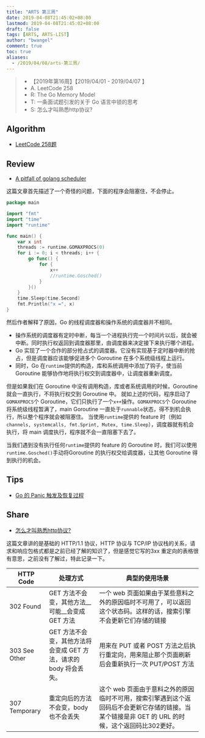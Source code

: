 ```yaml
---
title: "ARTS 第三周"
date: 2019-04-08T21:45:02+08:00
lastmod: 2019-04-08T21:45:02+08:00
draft: false
tags: [ARTS, ARTS-LIST]
author: "bwangel"
comment: true
toc: true
aliases:
  - /2019/04/08/arts-第三周/
---
```


> + 【2019年第16周】【2019/04/01 - 2019/04/07 】
> + A. LeetCode 258
> + R: The Go Memory Model
> + T: 一条面试题引发的关于 Go 语言中锁的思考
> + S: 怎么才叫熟悉http协议?

<!--more-->

## Algorithm

+ [LeetCode 258题](/2019/04/09/leetcode-258%E9%A2%98%E6%95%B0%E6%A0%B9/)

## Review

+ [A pitfall of golang scheduler](http://www.sarathlakshman.com/2016/06/15/pitfall-of-golang-scheduler)

这篇文章首先描述了一个奇怪的问题，下面的程序会阻塞住，不会停止。

```go
package main

import "fmt"
import "time"
import "runtime"

func main() {
	var x int
	threads := runtime.GOMAXPROCS(0)
	for i := 0; i < threads; i++ {
		go func() {
			for {
				x++
				//runtime.Gosched()
			}
		}()
	}
	time.Sleep(time.Second)
	fmt.Println("x =", x)
}
```

然后作者解释了原因，Go 的线程调度器和操作系统的调度器并不相同。

+ 操作系统的调度器有定时中断，每当一个进程执行完一个时间片以后，就会被中断。同时执行权返回到调度器那里，由调度器来决定接下来执行哪个进程。
+ Go 实现了一个合作的部分抢占式的调度器。它没有实现基于定时器中断的抢占，但是调度器应该能够促进多个 Goroutine 在多个系统级线程上运行。
+ 同时，Go 在`runtime`提供的构造，库和系统调用中添加了钩子，使当前 Goroutine 能够协作地将执行权交到调度器中，让调度器重新调度。

但是如果我们在 Goroutine 中没有调用构造，库或者系统调用的时候，Goroutine 就会一直执行，不将执行权交到 Goroutine 中。
就如上述的代码，程序启动了`GOMAXPROCS`个 Goroutine，它们只执行了一个`x++`操作。`GOMAXPROCS`个 Goroutine 将系统级线程暂满了，main Goroutine 一直处于`runnable`状态，得不到机会执行，所以整个程序就会被阻塞住。
当使用`runtime`提供的 feature 时（例如`channels, systemcalls, fmt.Sprint, Mutex, time.Sleep`），调度器就有机会执行，将 main 调度执行，程序就不会一直阻塞下去了。

当我们遇到没有执行任何`runtime`提供的 feature 的 Goroutine 时，我们可以使用`runtime.Gosched()`手动将Goroutine 的执行权交给调度器，让其他 Goroutine 得到执行的机会。

## Tips

+ [Go 的 Panic 触发及恢复过程](/2019/04/08/go-panic-%E7%9A%84%E8%A7%A6%E5%8F%91%E5%8F%8A%E6%81%A2%E5%A4%8D%E8%BF%87%E7%A8%8B/)

## Share

+ [怎么才叫熟悉http协议?](https://yeqown.github.io/2018/06/28/%E6%80%8E%E4%B9%88%E6%89%8D%E5%8F%AB%E7%86%9F%E6%82%89http%E5%8D%8F%E8%AE%AE/)

这篇文章讲的是基础的 HTTP/1.1 协议，HTTP 协议与 TCP/IP 协议栈的关系，请求和响应包格式都是之前已经了解的知识了，但是感觉它写的3xx 重定向的表格很有意思，之前没有了解过，特此记录一下。

HTTP Code|处理方式|典型的使用场景
---|---|---
302 Found|GET 方法不会变，其他方法__可能__会变成 GET 方法|一个 web 页面如果由于某些意料之外的原因临时不可用了，可以返回这个状态码。这样的话，搜索引擎不会更新它们存储的链接
303 See Other|GET 方法不会变，其他方法将会变成 GET 方法，请求的 body 将会丢失。|用来在 PUT 或者 POST 方法之后执行重定向，用来阻止那个页面刷新后会重新执行一次 PUT/POST 方法
307 Temporary|重定向后的方法不会变，body 也不会丢失|这个 web 页面由于意料之外的原因临时不可用，搜索引擎遇到这个返回码后不会更新它存储的链接。当某个链接是非 GET 的 URL 的时候，这个返回码比302更好。
